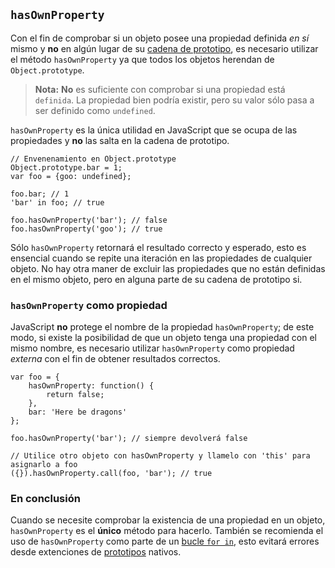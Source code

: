 ## `hasOwnProperty`

Con el fin de comprobar si un objeto posee una propiedad definida *en sí* mismo y **no**
en algún lugar de su [cadena de prototipo](#object.prototype), es necesario utilizar
el método `hasOwnProperty` ya que todos los objetos herendan de `Object.prototype`.

> **Nota:** **No** es suficiente con comprobar si una propiedad está `definida`.
> La propiedad bien podría existir, pero su valor sólo pasa a ser definido como 
> `undefined`.

`hasOwnProperty` es la única utilidad en JavaScript que se ocupa de las propiedades
y **no** las salta en la cadena de prototipo.

    // Envenenamiento en Object.prototype
    Object.prototype.bar = 1; 
    var foo = {goo: undefined};
    
    foo.bar; // 1
    'bar' in foo; // true

    foo.hasOwnProperty('bar'); // false
    foo.hasOwnProperty('goo'); // true

Sólo `hasOwnProperty` retornará el resultado correcto y esperado, esto es
ensencial cuando se repite una iteración en las propiedades de cualquier objeto. No hay
otra maner de excluir las propiedades que no están definidas en el mismo objeto, pero 
en alguna parte de su cadena de prototipo si.

### `hasOwnProperty` como propiedad

JavaScript **no** protege el nombre de la propiedad `hasOwnProperty`; de este modo, si existe
la posibilidad de que un objeto tenga una propiedad con el mismo nombre, es necesario utilizar
`hasOwnProperty` como propiedad *externa* con el fin de obtener resultados correctos.

    var foo = {
        hasOwnProperty: function() {
            return false;
        },
        bar: 'Here be dragons'
    };

    foo.hasOwnProperty('bar'); // siempre devolverá false

    // Utilice otro objeto con hasOwnProperty y llamelo con 'this' para asignarlo a foo
    ({}).hasOwnProperty.call(foo, 'bar'); // true

### En conclusión

Cuando se necesite comprobar la existencia de una propiedad en un objeto, `hasOwnProperty` es
el **único** método para hacerlo. También se recomienda el uso de `hasOwnProperty` como
parte de un [bucle `for in`](#object.forinloop), esto evitará errores desde
extenciones de [prototipos](#object.prototype) nativos.

